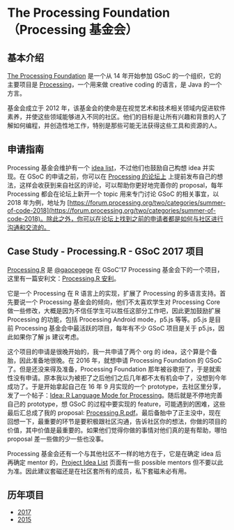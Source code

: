 # The Processing Foundation（Processing 基金会）

## 基本介绍

[The Processing Foundation][1] 是一个从 14 年开始参加 GSoC 的一个组织，它的主要项目是 [Processing][2]，一个用来做 creative coding 的语言，是 Java 的一个方言。

基金会成立于 2012 年，该基金会的使命是在视觉艺术和技术相关领域内促进软件素养，并使这些领域能够进入不同的社区。他们的目标是让所有兴趣和背景的人了解如何编程，并创造性地工作，特别是那些可能无法获得这些工具和资源的人。

[1]: https://processingfoundation.org/
[2]: https://processing.org/

## 申请指南

Processing 基金会维护有一个 [idea list][3]，不过他们也鼓励自己构想 idea 并实现。在 GSoC 的申请之前，你可以在 [Processing 的论坛上][4] 上提前发布自己的想法，这样会收获到来自社区的评论，可以帮助你更好地完善你的 proposal，每年 Processing 都会在论坛上新开一个 topic 用来专门讨论 GSoC 的相关事宜，以 2018 年为例，地址为 [https://forum.processing.org/two/categories/summer-of-code-2018](https://forum.processing.org/two/categories/summer-of-code-2018)。除此之外，你可以在论坛上找到之前的申请者都是如何与社区进行沟通和交流的。

[3]: https://github.com/processing/processing/wiki/Project-List
[4]: https://forum.processing.org/

## Case Study - Processing.R - GSoC 2017 项目

[Processing.R][6] 是 [@gaocegege][5] 在 GSoC'17 Processing 基金会下的一个项目，这里有一篇安利文：[Processing.R 安利](http://gaocegege.com/Blog/%E5%AE%89%E5%88%A9/processing-r)。

它是一个 Processing 在 R 语言上的实现，扩展了 Processing 的多语言支持。首先要说一个 Processing 基金会的倾向，他们不太喜欢学生对 Processing Core 做一些修改，大概是因为不信任学生可以胜任这部分工作吧，因此更加鼓励扩展 Processing 的功能，包括 Processing Android mode，p5.js 等等。p5.js 是目前 Processing 基金会中最活跃的项目，每年有不少 GSoC 项目是关于 p5.js，因此如果你了解 js 建议考虑。

这个项目的申请是很晚开始的，我一共申请了两个 org 的 idea，这个算是个备胎，因此准备地很晚。在 2016 年，就想申请 Processing Foundation 的 GSoC 了。但是还没来得及准备，Processing Foundation 那年被谷歌拒了，于是就索性没有申请。原本我以为被拒了之后他们之后几年都不太有机会中了，没想到今年成功了。于是开始拿起自己在 16 年 9 月实现的一个 prototype，去社区里分享，发了一个帖子：[Idea: R Language Mode for Processing](https://forum.processing.org/two/discussion/21195/idea-r-language-mode-for-processing#latest)。随后就是不停地完善自己的 prototype，想 GSoC 的过程中要实现的 feature，可能遇到的困难，这些最后汇总成了我的 proposal: [Processing.R.pdf](proposals/2017/Processing%20Foundation%20GSoC%202017%20Application%20-%20Ce%20Gao%20-%20Processing.R.pdf)。最后备胎中了正主没中，现在回想一下，最重要的环节是要积极跟社区沟通，告诉社区你的想法，你做的项目的价值，其中价值是最重要的。如果他们觉得你做的事情对他们真的是有帮助，哪怕 proposal 差一些做的少一些也没事。

Processing 基金会还有一个与其他社区不一样的地方在于，它是在确定 idea 后再确定 mentor 的，[Project Idea List][3] 页面有一些 possible mentors 但不要以此为准。因此建议套磁还是在社区套所有的成员，私下套磁未必有用。

[5]: https://github.com/gaocegege
[6]: https://github.com/gaocegege/Processing.R

## 历年项目

- [2017](https://summerofcode.withgoogle.com/archive/2017/organizations/5256745899261952/)
- [2015](https://www.google-melange.com/archive/gsoc/2015/orgs/processing)
